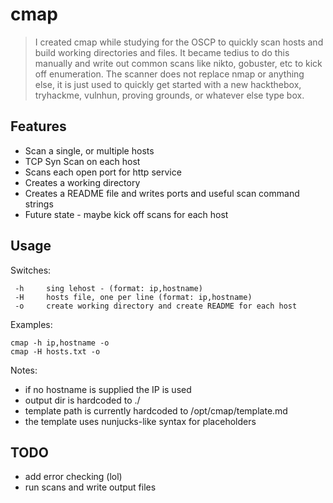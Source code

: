 # cmap

> I created cmap while studying for the OSCP to quickly scan hosts and build working directories and files. 
> It became tedius to do this manually and write out common scans like nikto, gobuster, etc to kick off 
> enumeration. The scanner does not replace nmap or anything else, it is just used to quickly get started with
> a new hackthebox, tryhackme, vulnhun, proving grounds, or whatever else type box. 

## Features

- Scan a single, or multiple hosts
- TCP Syn Scan on each host
- Scans each open port for http service
- Creates a working directory
- Creates a README file and writes ports and useful scan command strings
- Future state -  maybe kick off scans for each host

## Usage

Switches:

	 -h		sing lehost - (format: ip,hostname)
	 -H		hosts file, one per line (format: ip,hostname)
	 -o		create working directory and create README for each host

Examples:

	cmap -h ip,hostname -o 
	cmap -H hosts.txt -o

Notes:

- if no hostname is supplied the IP is used
- output dir is hardcoded to ./
- template path is currently hardcoded to /opt/cmap/template.md
- the template uses nunjucks-like syntax for placeholders 

## TODO

- add error checking (lol)
- run scans and write output files
